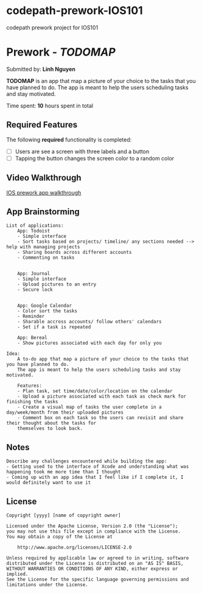 # codepath-prework-IOS101
codepath prework project for IOS101
        
# Prework - *TODOMAP*

Submitted by: **Linh Nguyen**

**TODOMAP** is an app that map a picture of your choice to the tasks that you have planned to do.
        The app is meant to help the users scheduling tasks and stay motivated.

Time spent: **10** hours spent in total

## Required Features

The following **required** functionality is completed:

- [ ] Users are see a screen with three labels and a button
- [ ] Tapping the button changes the screen color to a random color
 
## Video Walkthrough

<a href="https://imgur.com/a/VOCXSL4">
    <p> IOS prework app walkthrough </p>
</a>

## App Brainstorming

    List of applications:
        App: Todoist
        - Simple interface
        - Sort tasks based on projects/ timeline/ any sections needed --> help with managing projects
        - Sharing boards across different accounts
        - Commenting on tasks
        
        
        App: Journal
        - Simple interface
        - Upload pictures to an entry
        - Secure lock
        
        
        App: Google Calendar
        - Color sort the tasks
        - Reminder
        - Sharable accross accounts/ follow others' calendars
        - Set if a task is repeated
        
        App: Bereal
        - Show pictures associated with each day for only you
        
    Idea:
        A to-do app that map a picture of your choice to the tasks that you have planned to do.
        The app is meant to help the users scheduling tasks and stay motivated.
        
        Features:
        - Plan task, set time/date/color/location on the calendar
        - Upload a picture associated with each task as check mark for finishing the tasks
        - Create a visual map of tasks the user complete in a day/week/month from their uploaded pictures
        - Comment box on each task so the users can revisit and share their thought about the tasks for 
        themselves to look back.

## Notes
    Describe any challenges encountered while building the app:
    - Getting used to the interface of Xcode and understanding what was happening took me more time than I thought
    - Coming up with an app idea that I feel like if I complete it, I would definitely want to use it
    

## License

    Copyright [yyyy] [name of copyright owner]

    Licensed under the Apache License, Version 2.0 (the "License");
    you may not use this file except in compliance with the License.
    You may obtain a copy of the License at

        http://www.apache.org/licenses/LICENSE-2.0

    Unless required by applicable law or agreed to in writing, software
    distributed under the License is distributed on an "AS IS" BASIS,
    WITHOUT WARRANTIES OR CONDITIONS OF ANY KIND, either express or implied.
    See the License for the specific language governing permissions and
    limitations under the License.
